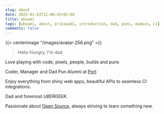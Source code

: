 ```yaml
---
slug: about
date: 2025-01-03T22:06:43+02:00
title: whoami
tags: [whoami, about, erikzaadi, introduction, dad, puns, dadpun, ci]
comments: false
---
```


{{< centerimage "/images/avatar-256.png" >}} 

> Hello Hungry, I'm dad


Love playing with code, pixels, people, builds and puns

Coder, Manager and Dad Pun Alumni at [Port](https://getport.io)

Enjoy everything from shiny web apps, beautiful APIs to seamless CI integrations.

Dad and foremost *UBERGEEK*.

Passionate about [Open Source](http://resume.github.com/?erikzaadi), always striving to learn something new.

